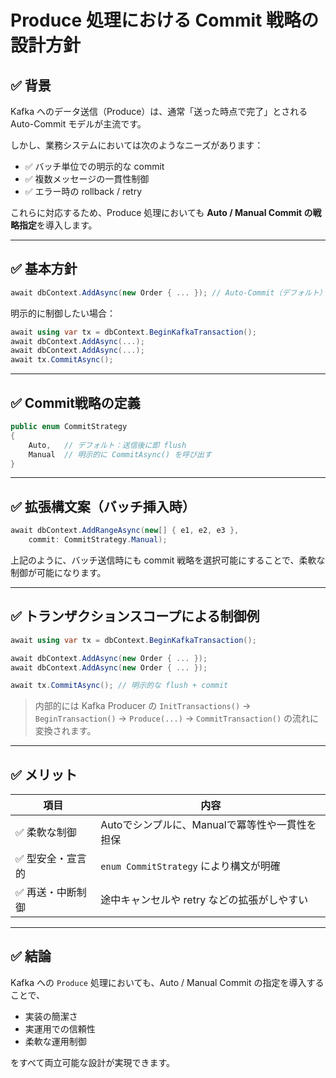 # Produce 処理における Commit 戦略の設計方針

## ✅ 背景

Kafka へのデータ送信（Produce）は、通常「送った時点で完了」とされる Auto-Commit モデルが主流です。

しかし、業務システムにおいては次のようなニーズがあります：

- ✅ バッチ単位での明示的な commit
- ✅ 複数メッセージの一貫性制御
- ✅ エラー時の rollback / retry

これらに対応するため、Produce 処理においても **Auto / Manual Commit の戦略指定**を導入します。

---

## ✅ 基本方針

```csharp
await dbContext.AddAsync(new Order { ... }); // Auto-Commit（デフォルト）
```

明示的に制御したい場合：

```csharp
await using var tx = dbContext.BeginKafkaTransaction();
await dbContext.AddAsync(...);
await dbContext.AddAsync(...);
await tx.CommitAsync();
```

---

## ✅ Commit戦略の定義

```csharp
public enum CommitStrategy
{
    Auto,   // デフォルト：送信後に即 flush
    Manual  // 明示的に CommitAsync() を呼び出す
}
```

---

## ✅ 拡張構文案（バッチ挿入時）

```csharp
await dbContext.AddRangeAsync(new[] { e1, e2, e3 },
    commit: CommitStrategy.Manual);
```

上記のように、バッチ送信時にも commit 戦略を選択可能にすることで、柔軟な制御が可能になります。

---

## ✅ トランザクションスコープによる制御例

```csharp
await using var tx = dbContext.BeginKafkaTransaction();

await dbContext.AddAsync(new Order { ... });
await dbContext.AddAsync(new Order { ... });

await tx.CommitAsync(); // 明示的な flush + commit
```

> 内部的には Kafka Producer の `InitTransactions()` → `BeginTransaction()` → `Produce(...)` → `CommitTransaction()` の流れに変換されます。

---

## ✅ メリット

| 項目 | 内容 |
|------|------|
| ✅ 柔軟な制御 | Autoでシンプルに、Manualで冪等性や一貫性を担保 |
| ✅ 型安全・宣言的 | `enum CommitStrategy` により構文が明確 |
| ✅ 再送・中断制御 | 途中キャンセルや retry などの拡張がしやすい |

---

## ✅ 結論

Kafka への `Produce` 処理においても、Auto / Manual Commit の指定を導入することで、

- 実装の簡潔さ
- 実運用での信頼性
- 柔軟な運用制御

をすべて両立可能な設計が実現できます。
